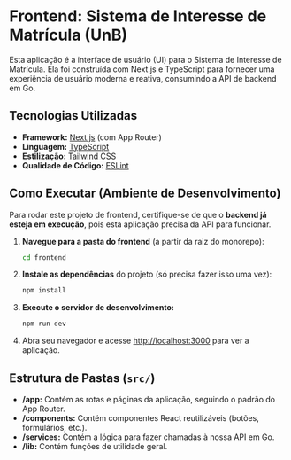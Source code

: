 # Frontend: Sistema de Interesse de Matrícula (UnB)

Esta aplicação é a interface de usuário (UI) para o Sistema de Interesse de Matrícula. Ela foi construída com Next.js e TypeScript para fornecer uma experiência de usuário moderna e reativa, consumindo a API de backend em Go.

## Tecnologias Utilizadas

- **Framework:** [Next.js](https://nextjs.org/) (com App Router)
- **Linguagem:** [TypeScript](https://www.typescriptlang.org/)
- **Estilização:** [Tailwind CSS](https://tailwindcss.com/)
- **Qualidade de Código:** [ESLint](https://eslint.org/)

## Como Executar (Ambiente de Desenvolvimento)

Para rodar este projeto de frontend, certifique-se de que o **backend já esteja em execução**, pois esta aplicação precisa da API para funcionar.

1.  **Navegue para a pasta do frontend** (a partir da raiz do monorepo):
    ```bash
    cd frontend
    ```

2.  **Instale as dependências** do projeto (só precisa fazer isso uma vez):
    ```bash
    npm install
    ```

3.  **Execute o servidor de desenvolvimento:**
    ```bash
    npm run dev
    ```

4.  Abra seu navegador e acesse [http://localhost:3000](http://localhost:3000) para ver a aplicação.

## Estrutura de Pastas (`src/`)

- **/app:** Contém as rotas e páginas da aplicação, seguindo o padrão do App Router.
- **/components:** Contém componentes React reutilizáveis (botões, formulários, etc.).
- **/services:** Contém a lógica para fazer chamadas à nossa API em Go.
- **/lib:** Contém funções de utilidade geral.